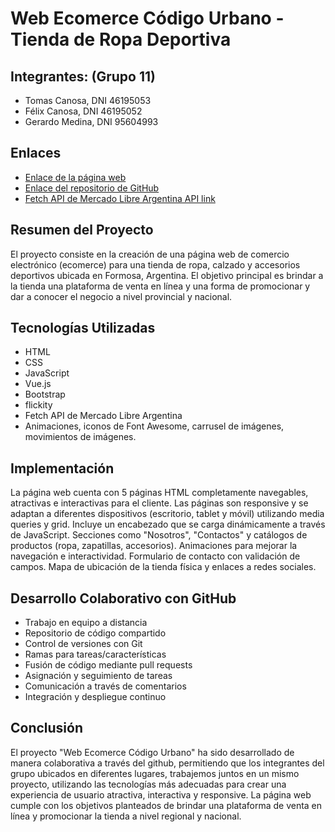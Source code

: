 # Web Ecomerce Código Urbano - Tienda de Ropa Deportiva

## Integrantes: (Grupo 11)

- Tomas Canosa, DNI 46195053
- Félix Canosa, DNI 46195052
- Gerardo Medina, DNI 95604993

## Enlaces

- [Enlace de la página web](https://codigourbano.vercel.app/)
- [Enlace del repositorio de GitHub](https://github.com/Gerardomedinav/codigourbano)
- [Fetch API de Mercado Libre Argentina API link](https://api.mercadolibre.com/sites/MLA/search?q=?)

## Resumen del Proyecto

El proyecto consiste en la creación de una página web de comercio electrónico (ecomerce) para una tienda de ropa, calzado y accesorios deportivos ubicada en Formosa, Argentina. El objetivo principal es brindar a la tienda una plataforma de venta en línea y una forma de promocionar y dar a conocer el negocio a nivel provincial y nacional.

## Tecnologías Utilizadas

- HTML
- CSS
- JavaScript
- Vue.js
- Bootstrap 
- flickity
- Fetch API de Mercado Libre Argentina
- Animaciones, iconos de Font Awesome, carrusel de imágenes, movimientos de imágenes.

## Implementación

La página web cuenta con 5 páginas HTML completamente navegables, atractivas e interactivas para el cliente. Las páginas son responsive y se adaptan a diferentes dispositivos (escritorio, tablet y móvil) utilizando media queries y grid. Incluye un encabezado que se carga dinámicamente a través de JavaScript. Secciones como "Nosotros", "Contactos" y catálogos de productos (ropa, zapatillas, accesorios). Animaciones para mejorar la navegación e interactividad. Formulario de contacto con validación de campos. Mapa de ubicación de la tienda física y enlaces a redes sociales.

## Desarrollo Colaborativo con GitHub

- Trabajo en equipo a distancia
- Repositorio de código compartido
- Control de versiones con Git
- Ramas para tareas/características
- Fusión de código mediante pull requests
- Asignación y seguimiento de tareas
- Comunicación a través de comentarios
- Integración y despliegue continuo

## Conclusión

El proyecto "Web Ecomerce Código Urbano" ha sido desarrollado de manera colaborativa a través del github, permitiendo que los integrantes del grupo ubicados en diferentes lugares, trabajemos juntos en un mismo proyecto, utilizando las tecnologías más adecuadas para crear una experiencia de usuario atractiva, interactiva y responsive. La página web cumple con los objetivos planteados de brindar una plataforma de venta en línea y promocionar la tienda a nivel regional y nacional.
